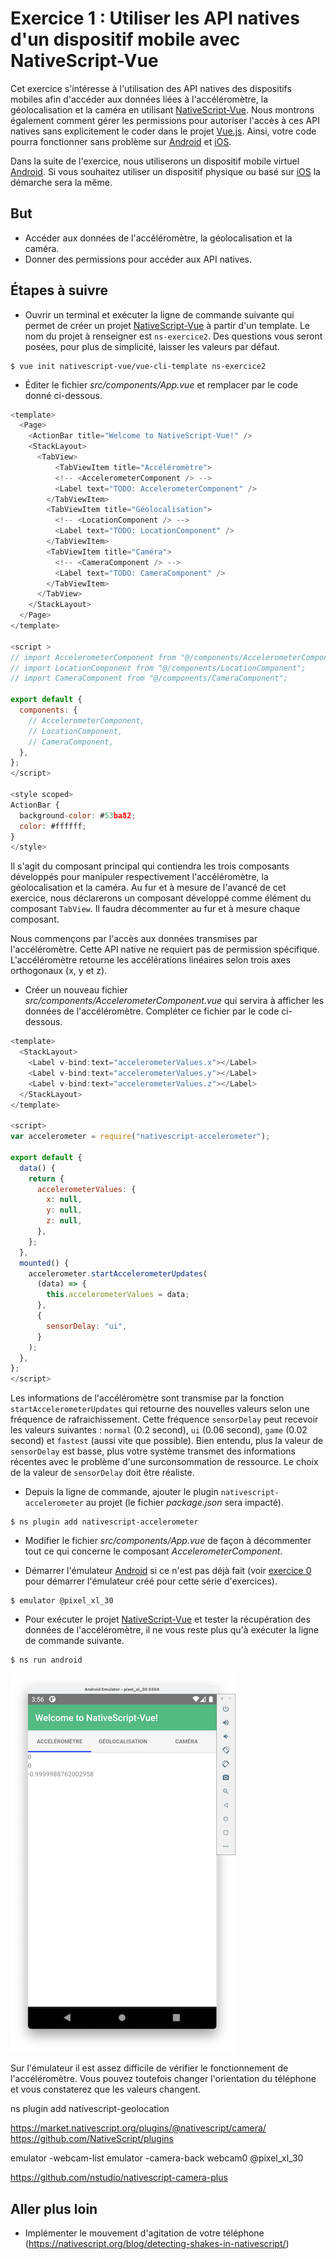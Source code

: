 # Exercice 1 : Utiliser les API natives d'un dispositif mobile avec NativeScript-Vue

Cet exercice s'intéresse à l'utilisation des API natives des dispositifs mobiles afin d'accéder aux données liées à l'accéléromètre, la géolocalisation et la caméra en utilisant [NativeScript-Vue](https://nativescript-vue.org/). Nous montrons également comment gérer les permissions pour autoriser l'accès à ces API natives sans explicitement le coder dans le projet [Vue.js](https://vuejs.org/). Ainsi, votre code pourra fonctionner sans problème sur [Android](https://www.android.com) et [iOS](https://www.apple.com/ios).

Dans la suite de l'exercice, nous utiliserons un dispositif mobile virtuel [Android](https://www.android.com). Si vous souhaitez utiliser un dispositif physique ou basé sur [iOS](https://www.apple.com/ios) la démarche sera la même.

## But

* Accéder aux données de l'accéléromètre, la géolocalisation et la caméra.
* Donner des permissions pour accéder aux API natives.

## Étapes à suivre

* Ouvrir un terminal et exécuter la ligne de commande suivante qui permet de créer un projet [NativeScript-Vue](https://nativescript-vue.org/) à partir d'un template. Le nom du projet à renseigner est `ns-exercice2`. Des questions vous seront posées, pour plus de simplicité, laisser les valeurs par défaut.

```console
$ vue init nativescript-vue/vue-cli-template ns-exercice2
```

* Éditer le fichier _src/components/App.vue_ et remplacer par le code donné ci-dessous.

```javascript
<template>
  <Page>
    <ActionBar title="Welcome to NativeScript-Vue!" />
    <StackLayout>
      <TabView>
          <TabViewItem title="Accéléromètre">
          <!-- <AccelerometerComponent /> -->
          <Label text="TODO: AccelerometerComponent" />
        </TabViewItem>
        <TabViewItem title="Géolocalisation">
          <!-- <LocationComponent /> -->
          <Label text="TODO: LocationComponent" />
        </TabViewItem>
        <TabViewItem title="Caméra">
          <!-- <CameraComponent /> -->
          <Label text="TODO: CameraComponent" />
        </TabViewItem>
      </TabView>
    </StackLayout>
  </Page>
</template>

<script >
// import AccelerometerComponent from "@/components/AccelerometerComponent";
// import LocationComponent from "@/components/LocationComponent";
// import CameraComponent from "@/components/CameraComponent";

export default {
  components: {
    // AccelerometerComponent,
    // LocationComponent,
    // CameraComponent,
  },
};
</script>

<style scoped>
ActionBar {
  background-color: #53ba82;
  color: #ffffff;
}
</style>
```

Il s'agit du composant principal qui contiendra les trois composants développés pour manipuler respectivement l'accéléromètre, la géolocalisation et la caméra. Au fur et à mesure de l'avancé de cet exercice, nous déclarerons un composant développé comme élément du composant `TabView`. Il faudra décommenter au fur et à mesure chaque composant.

Nous commençons par l'accès aux données transmises par l'accéléromètre. Cette API native ne requiert pas de permission spécifique. L'accéléromètre retourne les accélérations linéaires selon trois axes orthogonaux (x, y et z).  

* Créer un nouveau fichier _src/components/AccelerometerComponent.vue_ qui servira à afficher les données de l'accéléromètre. Compléter ce fichier par le code ci-dessous.

```javascript
<template>
  <StackLayout>
    <Label v-bind:text="accelerometerValues.x"></Label>
    <Label v-bind:text="accelerometerValues.y"></Label>
    <Label v-bind:text="accelerometerValues.z"></Label>
  </StackLayout>
</template>

<script>
var accelerometer = require("nativescript-accelerometer");

export default {
  data() {
    return {
      accelerometerValues: {
        x: null,
        y: null,
        z: null,
      },
    };
  },
  mounted() {
    accelerometer.startAccelerometerUpdates(
      (data) => {
        this.accelerometerValues = data;
      },
      {
        sensorDelay: "ui",
      }
    );
  },
};
</script>
```

Les informations de l'accéléromètre sont transmise par la fonction `startAccelerometerUpdates` qui retourne des nouvelles valeurs selon une fréquence de rafraichissement. Cette fréquence `sensorDelay` peut recevoir les valeurs suivantes : `normal` (0.2 second), `ui` (0.06 second), `game` (0.02 second) et `fastest` (aussi vite que possible). Bien entendu, plus la valeur de `sensorDelay` est basse, plus votre système transmet des informations récentes avec le problème d'une surconsommation de ressource. Le choix de la valeur de `sensorDelay` doit être réaliste.

* Depuis la ligne de commande, ajouter le plugin `nativescript-accelerometer` au projet (le fichier _package.json_ sera impacté).

```console
$ ns plugin add nativescript-accelerometer
```

* Modifier le fichier _src/components/App.vue_ de façon à décommenter tout ce qui concerne le composant *AccelerometerComponent*.

* Démarrer l'émulateur [Android](https://www.android.com) si ce n'est pas déjà fait (voir [exercice 0](../vuejs-nativescript-tutorial-exercice0/README.md) pour démarrer l'émulateur créé pour cette série d'exercices).

```console
$ emulator @pixel_xl_30
```

* Pour exécuter le projet [NativeScript-Vue](https://nativescript-vue.org/) et tester la récupération des données de l'accéléromètre, il ne vous reste plus qu'à exécuter la ligne de commande suivante.

```console
$ ns run android
```

![Composant AccelerometerComponent qui permet d'afficher dans trois composants textes les accélérations linéaires selon trois axes orthogonaux](images/accelerometer.png)

Sur l'émulateur il est assez difficile de vérifier le fonctionnement de l'accéléromètre. Vous pouvez toutefois changer l'orientation du téléphone et vous constaterez que les valeurs changent.



ns plugin add nativescript-geolocation

https://market.nativescript.org/plugins/@nativescript/camera/
https://github.com/NativeScript/plugins

 emulator -webcam-list
 emulator  -camera-back webcam0 @pixel_xl_30

https://github.com/nstudio/nativescript-camera-plus

## Aller plus loin

* Implémenter le mouvement d'agitation de votre téléphone (https://nativescript.org/blog/detecting-shakes-in-nativescript/)
